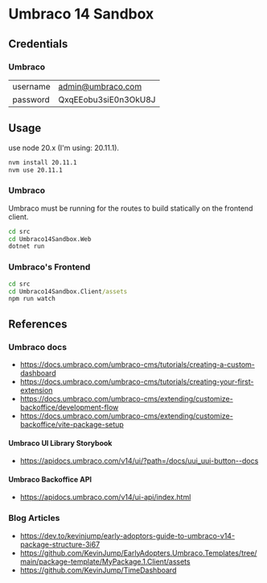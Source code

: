 # Umbraco 14 Sandbox

## Credentials
### Umbraco

|   |   |
|---|---|
|username|admin@umbraco.com|
|password|QxqEEobu3siE0n3OkU8J|


## Usage

use node 20.x (I'm using: 20.11.1).

```cmd
nvm install 20.11.1
nvm use 20.11.1
```

### Umbraco

Umbraco must be running for the routes to build statically on the frontend client. 

```cmd
cd src
cd Umbraco14Sandbox.Web
dotnet run
```

### Umbraco's Frontend

```cmd
cd src
cd Umbraco14Sandbox.Client/assets
npm run watch
```


## References

### Umbraco docs
- https://docs.umbraco.com/umbraco-cms/tutorials/creating-a-custom-dashboard
- https://docs.umbraco.com/umbraco-cms/tutorials/creating-your-first-extension
- https://docs.umbraco.com/umbraco-cms/extending/customize-backoffice/development-flow
- https://docs.umbraco.com/umbraco-cms/extending/customize-backoffice/vite-package-setup

#### Umbraco UI Library Storybook
- https://apidocs.umbraco.com/v14/ui/?path=/docs/uui_uui-button--docs

#### Umbraco Backoffice API
- https://apidocs.umbraco.com/v14/ui-api/index.html

### Blog Articles
- https://dev.to/kevinjump/early-adoptors-guide-to-umbraco-v14-package-structure-3i67
- https://github.com/KevinJump/EarlyAdopters.Umbraco.Templates/tree/main/package-template/MyPackage.1.Client/assets
- https://github.com/KevinJump/TimeDashboard